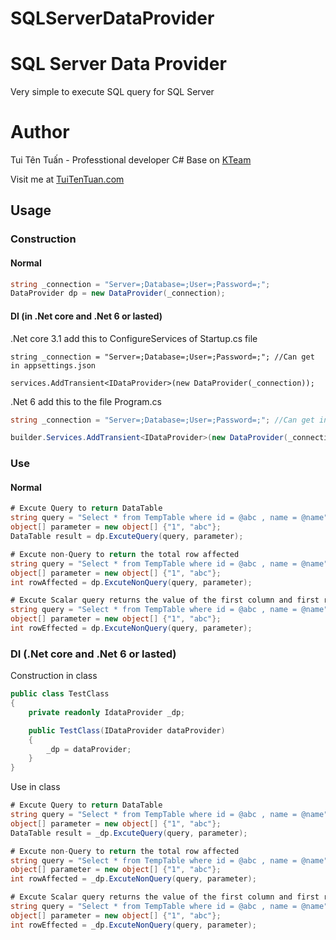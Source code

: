 # SQLServerDataProvider

# SQL Server Data Provider

Very simple to execute SQL query for SQL Server

# Author
Tui Tên Tuấn - Professtional developer C#
Base on [KTeam](https://howkteam.vn/about)

Visit me at [TuiTenTuan.com](http://tuitentuan.com)

## Usage

### Construction
#### Normal
``` C#
string _connection = "Server=;Database=;User=;Password=;";
DataProvider dp = new DataProvider(_connection);
```
#### DI (in .Net core and .Net 6 or lasted)
.Net core 3.1 add this to ConfigureServices of Startup.cs file
```
string _connection = "Server=;Database=;User=;Password=;"; //Can get in appsettings.json

services.AddTransient<IDataProvider>(new DataProvider(_connection));
```

.Net 6 add this to the file Program.cs
``` C#
string _connection = "Server=;Database=;User=;Password=;"; //Can get in appsettings.json

builder.Services.AddTransient<IDataProvider>(new DataProvider(_connection));
```

### Use
#### Normal
``` C#
# Excute Query to return DataTable
string query = "Select * from TempTable where id = @abc , name = @name";
object[] parameter = new object[] {"1", "abc"};
DataTable result = dp.ExcuteQuery(query, parameter);

# Excute non-Query to return the total row affected
string query = "Select * from TempTable where id = @abc , name = @name";
object[] parameter = new object[] {"1", "abc"};
int rowAffected = dp.ExcuteNonQuery(query, parameter);

# Excute Scalar query returns the value of the first column and first row as an object
string query = "Select * from TempTable where id = @abc , name = @name";
object[] parameter = new object[] {"1", "abc"};
int rowEffected = dp.ExcuteNonQuery(query, parameter);
```

### DI (.Net core and .Net 6 or lasted)

Construction in class
``` C#
public class TestClass
{
    private readonly IdataProvider _dp;

    public TestClass(IDataProvider dataProvider)
    {
        _dp = dataProvider;
    }
}
```

Use in class
``` C#
# Excute Query to return DataTable
string query = "Select * from TempTable where id = @abc , name = @name";
object[] parameter = new object[] {"1", "abc"};
DataTable result = _dp.ExcuteQuery(query, parameter);

# Excute non-Query to return the total row affected
string query = "Select * from TempTable where id = @abc , name = @name";
object[] parameter = new object[] {"1", "abc"};
int rowAffected = _dp.ExcuteNonQuery(query, parameter);

# Excute Scalar query returns the value of the first column and first row as an object
string query = "Select * from TempTable where id = @abc , name = @name";
object[] parameter = new object[] {"1", "abc"};
int rowEffected = _dp.ExcuteNonQuery(query, parameter);
```
